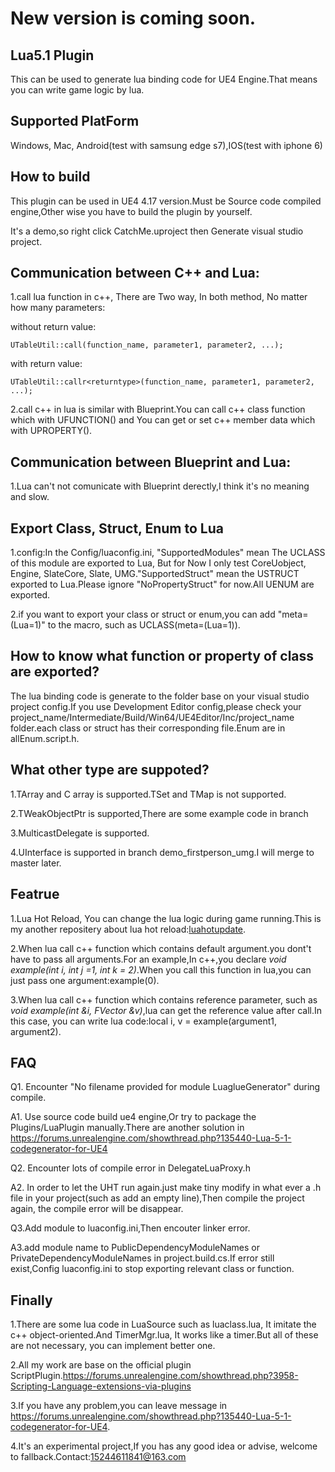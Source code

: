 # New version is coming soon.


## Lua5.1 Plugin
This can be used to generate lua binding code for UE4 Engine.That means you can write game logic by lua.
## Supported PlatForm
Windows, Mac, Android(test with samsung edge s7),IOS(test with iphone 6)
## How to build
This plugin can be used in UE4 4.17 version.Must be Source code compiled engine,Other wise you have to build the plugin by yourself.

It's a demo,so right click CatchMe.uproject then Generate visual studio project.

## Communication between C++ and Lua:  

1.call lua function in c++, There are Two way, In both method, No matter how many parameters:

  without return value:

  ```
  UTableUtil::call(function_name, parameter1, parameter2, ...);
  ```

  with return value:

  ```
  UTableUtil::callr<returntype>(function_name, parameter1, parameter2, ...);
```

2.call c++ in lua is similar with Blueprint.You can call c++ class function which with UFUNCTION() and You can get or set c++ member data which with UPROPERTY().

## Communication between Blueprint and Lua:
1.Lua can't not comunicate with Blueprint derectly,I think it's no meaning and slow.

## Export Class, Struct, Enum to Lua

1.config:In the Config/luaconfig.ini, "SupportedModules" mean The UCLASS of this module are exported to Lua, But for Now I only test CoreUobject, Engine, SlateCore, Slate, UMG."SupportedStruct" mean the USTRUCT exported to Lua.Please ignore "NoPropertyStruct" for now.All UENUM are exported.

2.if you want to export your class or struct or enum,you can add "meta=(Lua=1)" to the macro, such as UCLASS(meta=(Lua=1)).
## How to know what function or property of class are exported?
The lua binding code is generate to the folder base on your visual studio project config.If you use Development Editor config,please check your project_name/Intermediate/Build/Win64/UE4Editor/Inc/project_name folder.each class or struct has their corresponding file.Enum are in allEnum.script.h.

## What other type are suppoted?

1.TArray and C array is supported.TSet and TMap is not supported.

2.TWeakObjectPtr is supported,There are some example code in branch 

3.MulticastDelegate is supported.

4.UInterface is supported in branch demo_firstperson_umg.I will merge to master later.

## Featrue

1.Lua Hot Reload, You can change the lua logic during game running.This is my another repositery about lua hot reload:[luahotupdate](https://github.com/asqbtcupid/lua_hotupdate).

2.When lua call c++ function which contains default argument.you dont't have to pass all arguments.For an example,In c++,you declare _void example(int i, int j =1, int k = 2)_.When you call this function in lua,you can just pass one argument:example(0).

3.When lua call c++ function which contains reference parameter, such as _void example(int &i, FVector &v)_,lua can get the reference value after call.In this case, you can write lua code:local i, v = example(argument1, argument2).

## FAQ
Q1. Encounter "No filename provided for module LuaglueGenerator" during compile.

A1. Use source code build ue4 engine,Or try to package the Plugins/LuaPlugin manually.There are another solution in 	 https://forums.unrealengine.com/showthread.php?135440-Lua-5-1-codegenerator-for-UE4

Q2. Encounter lots of compile error in DelegateLuaProxy.h

A2. In order to let the UHT run again.just make tiny modify in what ever a .h file in your project(such as add an empty line),Then compile the project again, the compile error will be disappear.

Q3.Add module to luaconfig.ini,Then encouter linker error.

A3.add module name to PublicDependencyModuleNames or PrivateDependencyModuleNames in project.build.cs.If error still exist,Config luaconfig.ini to stop exporting relevant class or function.
## Finally
1.There are some lua code in LuaSource such as luaclass.lua, It imitate the c++ object-oriented.And TimerMgr.lua, It works like a timer.But all of these are not necessary, you can implement better one.  

2.All my work are base on the official plugin ScriptPlugin.https://forums.unrealengine.com/showthread.php?3958-Scripting-Language-extensions-via-plugins

3.If you have any problem,you can leave message in https://forums.unrealengine.com/showthread.php?135440-Lua-5-1-codegenerator-for-UE4.

4.It's an experimental project,If you has any good idea or advise, welcome to fallback.Contact:15244611841@163.com
